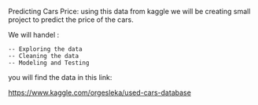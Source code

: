 Predicting Cars Price: using this data from kaggle we will be creating small project to predict the price of the cars.



We will handel :

	-- Exploring the data
	-- Cleaning the data
	-- Modeling and Testing





you will find the data in this link:

https://www.kaggle.com/orgesleka/used-cars-database


